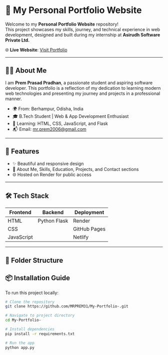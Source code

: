 # 💼 My Personal Portfolio Website

Welcome to my **Personal Portfolio Website** repository!  
This project showcases my skills, journey, and technical experience in web development, designed and built during my internship at **Asirudh Software Private Ltd.**

🌐 **Live Website**: [Visit Portfolio](https://my-portfolio-48pg.onrender.com/)  


---

## 🧑‍💻 About Me

I am **Prem Prasad Pradhan**, a passionate student and aspiring software developer. This portfolio is a reflection of my dedication to learning modern web technologies and presenting my journey and projects in a professional manner.

- 🌍 From: Berhampur, Odisha, India  
- 🎓 B.Tech Student | Web & App Development Enthusiast  
- 🧠 Learning: HTML, CSS, JavaScript, and Flask
- 📬 Email: [mr.prem2006@gmail.com](mailto:mr.prem2006@gmail.com)

---

## 🚀 Features

- ✨ Beautiful and responsive design
- 🧾 About Me, Skills, Education, Projects, and Contact sections
- 🌐 Hosted on Render for public access


---

## 🛠️ Tech Stack

| Frontend      | Backend      | Deployment  |
| ------------- | ------------ | ------------ |
| HTML         | Python Flask | Render       |
| CSS          |   | GitHub Pages |
| JavaScript    |    | Netlify  |

---

## 📁 Folder Structure


## 📦 Installation Guide

To run this project locally:

```bash
# Clone the repository
git clone https://github.com/MRPREM31/My-Portfolio-.git

# Navigate to project directory
cd My-Portfolio-

# Install dependencies
pip install -r requirements.txt

# Run the app
python app.py
